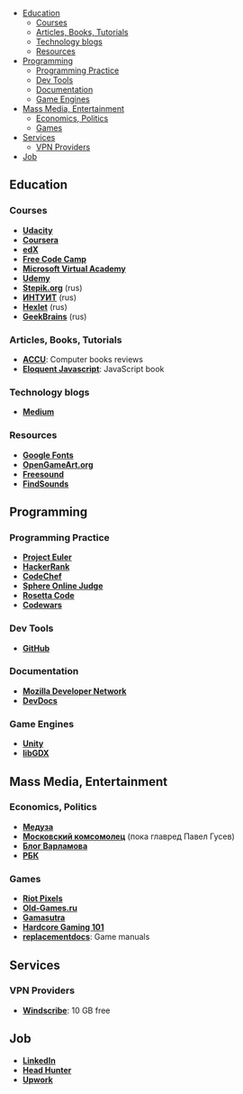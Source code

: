 <!-- TOC -->

- [Education](#education)
	- [Courses](#courses)
	- [Articles, Books, Tutorials](#articles-books-tutorials)
	- [Technology blogs](#technology-blogs)
	- [Resources](#resources)
- [Programming](#programming)
	- [Programming Practice](#programming-practice)
	- [Dev Tools](#dev-tools)
	- [Documentation](#documentation)
	- [Game Engines](#game-engines)
- [Mass Media, Entertainment](#mass-media-entertainment)
	- [Economics, Politics](#economics-politics)
	- [Games](#games)
- [Services](#services)
	- [VPN Providers](#vpn-providers)
- [Job](#job)

<!-- /TOC -->

## Education

### Courses
+ **[Udacity](https://classroom.udacity.com)**
+ **[Coursera](https://www.coursera.org)**
+ **[edX](https://courses.edx.org)**
+ **[Free Code Camp](https://www.freecodecamp.com)**
+ **[Microsoft Virtual Academy](https://mva.microsoft.com)**
+ **[Udemy](https://www.udemy.com)**
+ **[Stepik.org](https://stepic.org)** (rus)
+ **[ИНТУИТ](http://www.intuit.ru/studies/courses?page=1)** (rus)
+ **[Hexlet](https://ru.hexlet.io)** (rus)
+ **[GeekBrains](https://geekbrains.ru)** (rus)

### Articles, Books, Tutorials
+ **[ACCU](https://accu.org/index.php/book_reviews_redirect)**: Computer books reviews 
+ **[Eloquent Javascript](http://eloquentjavascript.net/)**: JavaScript book

### Technology blogs
+ **[Medium](https://medium.com)**

### Resources
+ **[Google Fonts](https://fonts.google.com)**
+ **[OpenGameArt.org](http://opengameart.org)**
+ **[Freesound](http://www.freesound.org)**
+ **[FindSounds](http://findsounds.com)**

## Programming

### Programming Practice
+ **[Project Euler](https://projecteuler.net/)**
+ **[HackerRank](https://www.hackerrank.com/domains)**
+ **[CodeChef](https://www.codechef.com)**
+ **[Sphere Online Judge](http://www.spoj.com/problems/classical)**
+ **[Rosetta Code](http://rosettacode.org/wiki/Category:Programming_Tasks)**
+ **[Codewars](http://www.codewars.com/)**

### Dev Tools
+ **[GitHub](https://github.com)**

### Documentation
+ **[Mozilla Developer Network](https://developer.mozilla.org)**
+ **[DevDocs](http://devdocs.io)**

### Game Engines
+ **[Unity](https://unity3d.com)**
+ **[libGDX](https://libgdx.badlogicgames.com)**

## Mass Media, Entertainment

### Economics, Politics
+ **[Медуза](https://meduza.io)**
+ **[Московский комсомолец](http://www.mk.ru)** (пока главред Павел Гусев)
+ **[Блог Варламова](http://varlamov.ru)**
+ **[РБК](https://www.rbc.ru)**

### Games
+ **[Riot Pixels](https://meduza.io)**
+ **[Old-Games.ru](http://www.old-games.ru)**
+ **[Gamasutra](http://www.gamasutra.com)**
+ **[Hardcore Gaming 101](http://www.hardcoregaming101.net/)**
+ **[replacementdocs](http://www.replacementdocs.com)**: Game manuals

## Services

### VPN Providers
+ **[Windscribe](https://windscribe.com)**: 10 GB free

## Job
+ **[LinkedIn](https://www.linkedin.com)**
+ **[Head Hunter](https://hh.ru)**
+ **[Upwork](https://www.upwork.com)**
